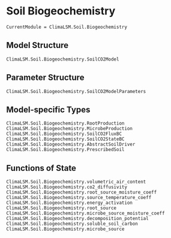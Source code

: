 # Soil Biogeochemistry

```@meta
CurrentModule = ClimaLSM.Soil.Biogeochemistry
```
## Model Structure

```@docs
ClimaLSM.Soil.Biogeochemistry.SoilCO2Model
```

## Parameter Structure

```@docs
ClimaLSM.Soil.Biogeochemistry.SoilCO2ModelParameters
```

## Model-specific Types

```@docs
ClimaLSM.Soil.Biogeochemistry.RootProduction
ClimaLSM.Soil.Biogeochemistry.MicrobeProduction
ClimaLSM.Soil.Biogeochemistry.SoilCO2FluxBC
ClimaLSM.Soil.Biogeochemistry.SoilCO2StateBC
ClimaLSM.Soil.Biogeochemistry.AbstractSoilDriver
ClimaLSM.Soil.Biogeochemistry.PrescribedSoil
```

## Functions of State

```@docs
ClimaLSM.Soil.Biogeochemistry.volumetric_air_content
ClimaLSM.Soil.Biogeochemistry.co2_diffusivity
ClimaLSM.Soil.Biogeochemistry.root_source_moisture_coeff
ClimaLSM.Soil.Biogeochemistry.source_temperature_coeff
ClimaLSM.Soil.Biogeochemistry.energy_activation
ClimaLSM.Soil.Biogeochemistry.root_source
ClimaLSM.Soil.Biogeochemistry.microbe_source_moisture_coeff
ClimaLSM.Soil.Biogeochemistry.decomposition_potential
ClimaLSM.Soil.Biogeochemistry.soluble_soil_carbon
ClimaLSM.Soil.Biogeochemistry.microbe_source
```